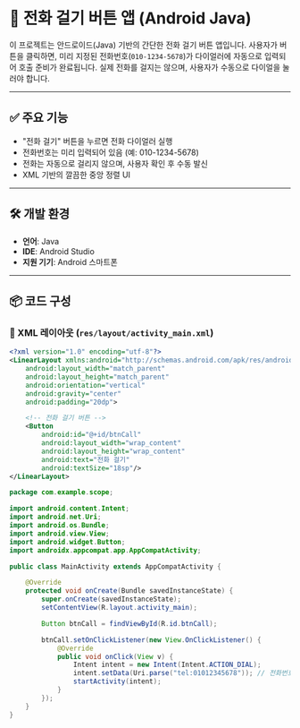# 📱 전화 걸기 버튼 앱 (Android Java)

이 프로젝트는 안드로이드(Java) 기반의 간단한 전화 걸기 버튼 앱입니다. 사용자가 버튼을 클릭하면, 미리 지정된 전화번호(`010-1234-5678`)가 다이얼러에 자동으로 입력되어 호출 준비가 완료됩니다. 실제 전화를 걸지는 않으며, 사용자가 수동으로 다이얼을 눌러야 합니다.

---

## ✅ 주요 기능

- "전화 걸기" 버튼을 누르면 전화 다이얼러 실행
- 전화번호는 미리 입력되어 있음 (예: 010-1234-5678)
- 전화는 자동으로 걸리지 않으며, 사용자 확인 후 수동 발신
- XML 기반의 깔끔한 중앙 정렬 UI

---

## 🛠️ 개발 환경

- **언어**: Java  
- **IDE**: Android Studio  
- **지원 기기**: Android 스마트폰

---

## 📦 코드 구성

### 🔹 XML 레이아웃 (`res/layout/activity_main.xml`)
```xml
<?xml version="1.0" encoding="utf-8"?>
<LinearLayout xmlns:android="http://schemas.android.com/apk/res/android"
    android:layout_width="match_parent"
    android:layout_height="match_parent"
    android:orientation="vertical"
    android:gravity="center"
    android:padding="20dp">

    <!-- 전화 걸기 버튼 -->
    <Button
        android:id="@+id/btnCall"
        android:layout_width="wrap_content"
        android:layout_height="wrap_content"
        android:text="전화 걸기"
        android:textSize="18sp"/>
</LinearLayout>
```
```java
package com.example.scope;

import android.content.Intent;
import android.net.Uri;
import android.os.Bundle;
import android.view.View;
import android.widget.Button;
import androidx.appcompat.app.AppCompatActivity;

public class MainActivity extends AppCompatActivity {

    @Override
    protected void onCreate(Bundle savedInstanceState) {
        super.onCreate(savedInstanceState);
        setContentView(R.layout.activity_main);

        Button btnCall = findViewById(R.id.btnCall);

        btnCall.setOnClickListener(new View.OnClickListener() {
            @Override
            public void onClick(View v) {
                Intent intent = new Intent(Intent.ACTION_DIAL);
                intent.setData(Uri.parse("tel:01012345678")); // 전화번호 입력
                startActivity(intent);
            }
        });
    }
}
```
